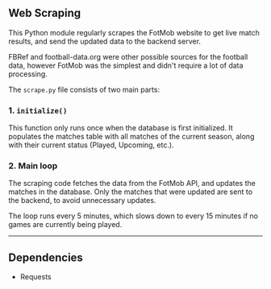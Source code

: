 ## Web Scraping

This Python module regularly scrapes the FotMob website to get live match results, and send the updated data to the backend server.

FBRef and football-data.org were other possible sources for the football data, however FotMob was the simplest and didn't require a lot of data processing.

The `scrape.py` file consists of two main parts:

### 1. `initialize()`

This function only runs once when the database is first initialized. It populates the matches table with all matches of the current season, along with their current status (Played, Upcoming, etc.).

### 2. Main loop

The scraping code fetches the data from the FotMob API, and updates the matches in the database. Only the matches that were updated are sent to the backend, to avoid unnecessary updates.

The loop runs every 5 minutes, which slows down to every 15 minutes if no games are currently being played.

---

## Dependencies
- Requests
